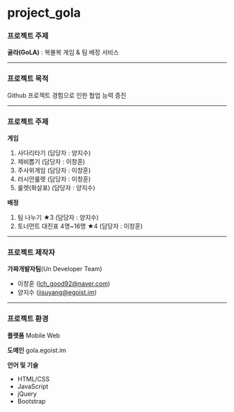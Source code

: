 # project_gola

### 프로젝트 주제
**골라(GoLA)** : 복불복 게임 & 팀 배정 서비스

---

### 프로젝트 목적
Github 프로젝트 경험으로 인한 협업 능력 증진

---

### 프로젝트 주제
**게임**
1. 사다리타기 (담당자 : 양지수)
2. 제비뽑기 (담당자 : 이창훈)
3. 주사위게임 (담당자 : 이창훈) 
4. 러시안룰렛 (담당자 : 이창훈) 
5. 룰렛(화살표) (담당자 : 양지수) 

**배정**
1. 팀 나누기 ★3 (담당자 : 양지수) 
2. 토너먼트 대진표 4명~16명 ★4 (담당자 : 이창훈)

---

### 프로젝트 제작자
**가짜개발자팀**(Un Developer Team)
- 이창훈 (lch_good92@naver.com)
- 양지수 (jisuyang@egoist.im)


---

### 프로젝트 환경
**플랫폼**
Mobile Web

**도메인**
gola.egoist.im

**언어 및 기술**
- HTML/CSS
- JavaScript
- jQuery
- Bootstrap